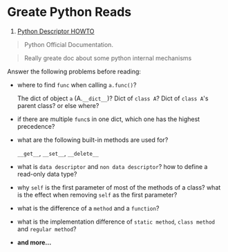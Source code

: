 Greate Python Reads
=========================

1. [Python Descriptor HOWTO](https://docs.python.org/3/howto/descriptor.html)

  > Python Official Documentation.

  > Really greate doc about some python internal mechanisms

  Answer the following problems before reading:

  * where to find `func` when calling `a.func()`?

    The dict of object `a` (A.`__dict__`)? Dict of `class A`? Dict of
    `class A`'s parent class? or else where?

  * if there are multiple `func`s in one dict, which one has the highest
  precedence?

  * what are the following built-in methods are used for?

    `__get__`, `__set__`, `__delete__`

  * what is `data descriptor` and `non data descriptor`? how to define a
  read-only data type?

  * why `self` is the first parameter of most of the methods of a class?
  what is the effect when removing `self` as the first parameter?

  * what is the difference of a `method` and a `function`?

  * what is the implementation difference of `static method`, `class method`
  and `regular method`?

  * **and more...**


